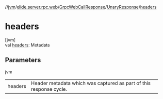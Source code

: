 //[jvm](../../../../index.md)/[elide.server.rpc.web](../../index.md)/[GrpcWebCallResponse](../index.md)/[UnaryResponse](index.md)/[headers](headers.md)

# headers

[jvm]\
val [headers](headers.md): Metadata

## Parameters

jvm

| | |
|---|---|
| headers | Header metadata which was captured as part of this response cycle. |
